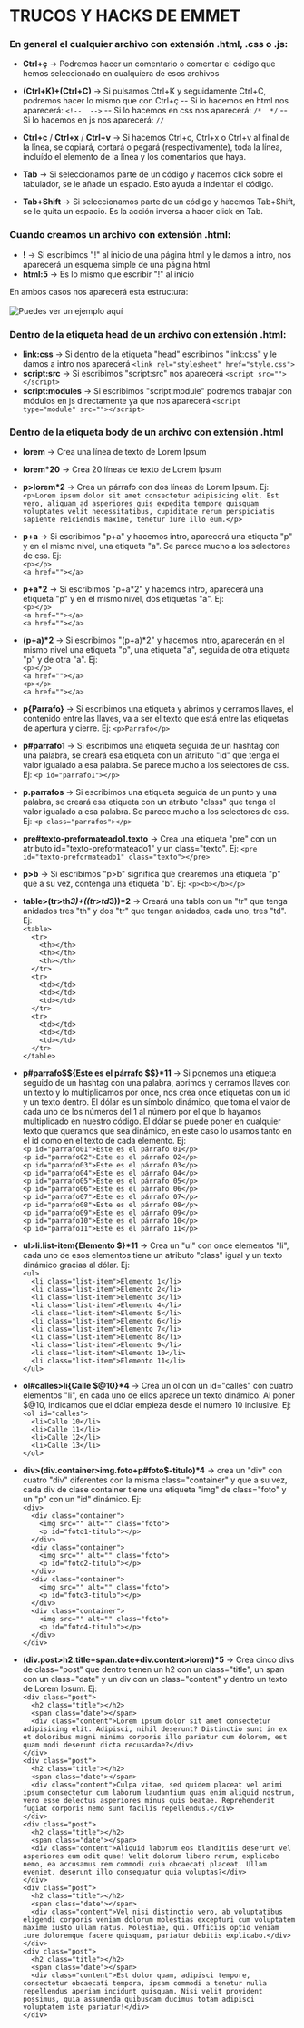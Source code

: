 # TRUCOS Y HACKS DE EMMET
### En general el cualquier archivo con extensión .html, .css o .js:
- **Ctrl+ç** -> Podremos hacer un comentario o comentar el código que hemos seleccionado en cualquiera de esos archivos
- **(Ctrl+K)+(Ctrl+C)** -> Si pulsamos Ctrl+K y seguidamente Ctrl+C, podremos hacer lo mismo que con Ctrl+ç
  -- Si lo hacemos en html nos aparecerá: ``<!--  -->``
  -- Si lo hacemos en css nos aparecerá: ``/*  */``
  -- Si lo hacemos en js nos aparecerá: ``//``

- **Ctrl+c** / **Ctrl+x** / **Ctrl+v** -> Si hacemos Ctrl+c, Ctrl+x o Ctrl+v al final de la línea, se copiará, cortará o pegará (respectivamente), toda la línea, incluído el elemento de la línea y los comentarios que haya.

- **Tab** -> Si seleccionamos parte de un código y hacemos click sobre el tabulador, se le añade un espacio. Esto ayuda a indentar el código.
- **Tab+Shift** -> Si seleccionamos parte de un código y hacemos Tab+Shift, se le quita un espacio. Es la acción inversa a hacer click en Tab.

### Cuando creamos un archivo con extensión .html:
- **!** -> Si escribimos "!" al inicio de una página html y le damos a intro, nos aparecerá un esquema simple de una página html
- **html:5** -> Es lo mismo que escribir "!" al inicio <br>

En ambos casos nos aparecerá esta estructura: <br><br>
![Puedes ver un ejemplo aquí](https://github.com/CrisCorreaS/trucos-vscode/blob/main/Emmet/Videos/html.gif)

### Dentro de la etiqueta head de un archivo con extensión .html:
- **link:css** -> Si dentro de la etiqueta "head" escribimos "link:css" y le damos a intro nos aparecerá ``<link rel="stylesheet" href="style.css">``
- **script:src** -> Si escribimos "script:src" nos aparecerá ``<script src=""></script>``
- **script:modules** -> Si escribimos "script:module" podremos trabajar con módulos en js directamente ya que nos aparecerá ``<script type="module" src=""></script>``

### Dentro de la etiqueta body de un archivo con extensión .html
- **lorem** -> Crea una línea de texto de Lorem Ipsum
- **lorem*20** -> Crea 20 líneas de texto de Lorem Ipsum

- **p>lorem*2** -> Crea un párrafo con dos líneas de Lorem Ipsum. Ej: <br>
``<p>Lorem ipsum dolor sit amet consectetur adipisicing elit. Est vero, aliquam ad asperiores quis expedita tempore quisquam voluptates velit necessitatibus, cupiditate rerum perspiciatis sapiente reiciendis maxime, tenetur iure illo eum.</p>``

- **p+a** -> Si escribimos "p+a" y hacemos intro, aparecerá una etiqueta "p" y en el mismo nivel, una etiqueta "a". Se parece mucho a los selectores de css. Ej: <br>
``<p></p>`` <br>
``<a href=""></a>``

- <b>p+a\*2</b> -> Si escribimos "p+a\*2" y hacemos intro, aparecerá una etiqueta "p" y en el mismo nivel, dos etiquetas "a". Ej: <br>
``<p></p>`` <br>
``<a href=""></a>`` <br>
``<a href=""></a>``

- <b>(p+a)*2</b> -> Si escribimos "(p+a)*2" y hacemos intro, aparecerán en el mismo nivel una etiqueta "p", una etiqueta "a", seguida de otra etiqueta "p" y de otra "a". Ej: <br>
``<p></p>`` <br>
``<a href=""></a>`` <br>
``<p></p>`` <br>
``<a href=""></a>``

- **p{Parrafo}** -> Si escribimos una etiqueta y abrimos y cerramos llaves, el contenido entre las llaves, va a ser el texto que está entre las etiquetas de apertura y cierre. Ej:
``<p>Parrafo</p>``

- **p#parrafo1** -> Si escribimos una etiqueta seguida de un hashtag con una palabra, se creará esa etiqueta con un atributo "id" que tenga el valor igualado a esa palabra. Se parece mucho a los selectores de css. Ej:
``<p id="parrafo1"></p>``

- **p.parrafos** -> Si escribimos una etiqueta seguida de un punto y una palabra, se creará esa etiqueta con un atributo "class" que tenga el valor igualado a esa palabra. Se parece mucho a los selectores de css. Ej:
``<p class="parrafos"></p>``

- **pre#texto-preformateado1.texto** -> Crea una etiqueta "pre" con un atributo id="texto-preformateado1" y un class="texto". Ej:
``<pre id="texto-preformateado1" class="texto"></pre>``

- **p>b** -> Si escribimos "p>b" significa que crearemos una etiqueta "p" que a su vez, contenga una etiqueta "b". Ej:
``<p><b></b></p>``

- <b>table>(tr>th*3)+((tr>td*3))*2</b> -> Creará una tabla con un "tr" que tenga anidados tres "th" y dos "tr" que tengan anidados, cada uno, tres "td". Ej: <br>
``<table>`` <br>
    ``  <tr>`` <br>
      ``    <th></th>`` <br>
      ``    <th></th>`` <br>
      ``    <th></th>`` <br>
    ``  </tr>`` <br>
    ``  <tr>`` <br>
      ``    <td></td>`` <br>
      ``    <td></td>`` <br>
      ``    <td></td>`` <br>
    ``  </tr>`` <br>
    ``  <tr>`` <br>
      ``    <td></td>`` <br>
      ``    <td></td>`` <br>
      ``    <td></td>`` <br>
    ``  </tr>`` <br>
  ``</table>``
  
- <b>p#parrafo$${Este es el párrafo $$}*11</b> -> Si ponemos una etiqueta seguido de un hashtag con una palabra, abrimos y cerramos llaves con un texto y lo multiplicamos por once, nos crea once etiquetas con un id y un texto dentro. El dólar es un símbolo dinámico, que toma el valor de cada uno de los números del 1 al número por el que lo hayamos multiplicado en nuestro código. El dólar se puede poner en cualquier texto que queramos que sea dinámico, en este caso lo usamos tanto en el id como en el texto de cada elemento. Ej: <br>
``<p id="parrafo01">Este es el párrafo 01</p>`` <br>
``<p id="parrafo02">Este es el párrafo 02</p>`` <br>
``<p id="parrafo03">Este es el párrafo 03</p>`` <br>
``<p id="parrafo04">Este es el párrafo 04</p>`` <br>
``<p id="parrafo05">Este es el párrafo 05</p>`` <br>
``<p id="parrafo06">Este es el párrafo 06</p>`` <br>
``<p id="parrafo07">Este es el párrafo 07</p>`` <br>
``<p id="parrafo08">Este es el párrafo 08</p>`` <br>
``<p id="parrafo09">Este es el párrafo 09</p>`` <br>
``<p id="parrafo10">Este es el párrafo 10</p>`` <br>
``<p id="parrafo11">Este es el párrafo 11</p>``

- <b>ul>li.list-item{Elemento $}*11</b> -> Crea un "ul" con once elementos "li", cada uno de esos elementos tiene un atributo "class" igual y un texto dinámico gracias al dólar. Ej: <br>
``<ul>`` <br>
``  <li class="list-item">Elemento 1</li>`` <br>
``  <li class="list-item">Elemento 2</li>`` <br>
``  <li class="list-item">Elemento 3</li>`` <br>
``  <li class="list-item">Elemento 4</li>`` <br>
``  <li class="list-item">Elemento 5</li>`` <br>
``  <li class="list-item">Elemento 6</li>`` <br>
``  <li class="list-item">Elemento 7</li>`` <br>
``  <li class="list-item">Elemento 8</li>`` <br>
``  <li class="list-item">Elemento 9</li>`` <br>
``  <li class="list-item">Elemento 10</li>`` <br>
``  <li class="list-item">Elemento 11</li>`` <br>
  ``</ul>``

- <b>ol#calles&gt;li{Calle $@10}*4</b> -> Crea un ol con un id="calles" con cuatro elementos "li", en cada uno de ellos aparece un texto dinámico. Al poner $@10, indicamos que el dólar empieza desde el número 10 inclusive. Ej: <br>
``<ol id="calles">`` <br>
``  <li>Calle 10</li>`` <br>
``  <li>Calle 11</li>`` <br>
``  <li>Calle 12</li>`` <br>
``  <li>Calle 13</li>`` <br>
``</ol>``

- <b>div>(div.container>img.foto+p#foto$-titulo)*4</b> -> crea un "div" con cuatro "div" diferentes con la misma class="container" y que a su vez, cada div de clase container tiene una etiqueta "img" de class="foto" y un "p" con un "id" dinámico. Ej: <br>
``<div>`` <br>
``  <div class="container">`` <br>
``    <img src="" alt="" class="foto">`` <br>
``    <p id="foto1-titulo"></p>`` <br>
``  </div>`` <br>
``  <div class="container">`` <br>
``    <img src="" alt="" class="foto">`` <br>
``    <p id="foto2-titulo"></p>`` <br>
``  </div>`` <br>
``  <div class="container">`` <br>
``    <img src="" alt="" class="foto">`` <br>
``    <p id="foto3-titulo"></p>`` <br>
``  </div>`` <br>
``  <div class="container">`` <br>
``    <img src="" alt="" class="foto">`` <br>
``    <p id="foto4-titulo"></p>`` <br>
``  </div>`` <br>
``</div>``

- <b>(div.post>h2.title+span.date+div.content>lorem)*5</b> -> Crea cinco divs de class="post" que dentro tienen un h2 con un class="title", un span con un class="date" y un div con un class="content" y dentro un texto de Lorem Ipsum. Ej: <br>
``<div class="post">`` <br>
``  <h2 class="title"></h2>`` <br>
``  <span class="date"></span>`` <br>
``  <div class="content">Lorem ipsum dolor sit amet consectetur adipisicing elit. Adipisci, nihil deserunt? Distinctio sunt in ex et doloribus magni minima corporis illo pariatur cum dolorem, est quam modi deserunt dicta recusandae?</div>`` <br>
``</div>`` <br>
``<div class="post">`` <br>
``  <h2 class="title"></h2>`` <br>
``  <span class="date"></span>`` <br>
``  <div class="content">Culpa vitae, sed quidem placeat vel animi ipsum consectetur cum laborum laudantium quas enim aliquid nostrum, vero esse delectus asperiores minus quis beatae. Reprehenderit fugiat corporis nemo sunt facilis repellendus.</div>`` <br>
``</div>`` <br>
``<div class="post">`` <br>
``  <h2 class="title"></h2>`` <br>
``  <span class="date"></span>`` <br>
``  <div class="content">Aliquid laborum eos blanditiis deserunt vel asperiores eum odit quae! Velit dolorum libero rerum, explicabo nemo, ea accusamus rem commodi quia obcaecati placeat. Ullam eveniet, deserunt illo consequatur quia voluptas?</div>`` <br>
``</div>`` <br>
``<div class="post">`` <br>
``  <h2 class="title"></h2>`` <br>
``  <span class="date"></span>`` <br>
``  <div class="content">Vel nisi distinctio vero, ab voluptatibus eligendi corporis veniam dolorum molestias excepturi cum voluptatem maxime iusto ullam natus. Molestiae, qui. Officiis optio veniam iure doloremque facere quisquam, pariatur debitis explicabo.</div>`` <br>
``</div>`` <br>
``<div class="post">`` <br>
``  <h2 class="title"></h2>`` <br>
``  <span class="date"></span>`` <br>
``  <div class="content">Est dolor quam, adipisci tempore, consectetur obcaecati tempora, ipsam commodi a tenetur nulla repellendus aperiam incidunt quisquam. Nisi velit provident possimus, quia assumenda quibusdam ducimus totam adipisci voluptatem iste pariatur!</div>`` <br>
``</div>``
